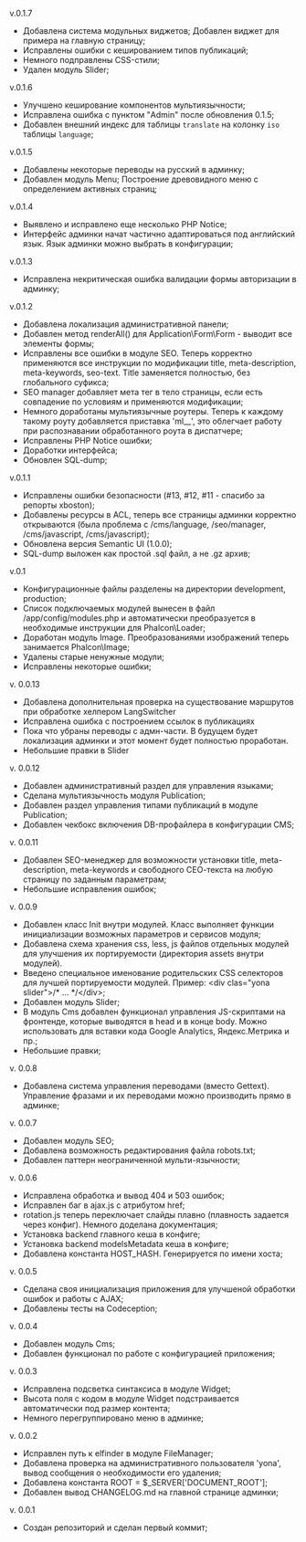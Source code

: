 v.0.1.7
- Добавлена система модульных виджетов; Добавлен виджет для примера на главную страницу;
- Исправлены ошибки с кешированием типов публикаций;
- Немного подправлены CSS-стили;
- Удален модуль Slider;

v.0.1.6
- Улучшено кеширование компонентов мультиязычности;
- Исправлена ошибка с пунктом "Admin" после обновления 0.1.5;
- Добавлен внешний индекс для таблицы `translate` на колонку `iso` таблицы `language`;

v.0.1.5
- Добавлены некоторые переводы на русский в админку;
- Добавлен модуль Menu; Построение древовидного меню с определением активных страниц;

v.0.1.4
- Выявлено и исправлено еще несколько PHP Notice;
- Интерфейс админки начат частично адаптироваться под английский язык. Язык админки можно выбрать в конфигурации;

v.0.1.3
- Исправлена некритическая ошибка валидации формы авторизации в админку;

v.0.1.2
- Добавлена локализация административной панели;
- Добавлен метод renderAll() для Application\Form\Form - выводит все элементы формы;
- Исправлены все ошибки в модуле SEO. Теперь корректно применяются все инструкции по модификации title, meta-description, meta-keywords, seo-text. Title заменяется полностью, без глобального суфикса;
- SEO manager добавляет мета тег <meta name="seo-manager" content="matched"> в тело страницы, если есть совпадение по условиям и применяются модификации;
- Немного доработаны мультиязычные роутеры. Теперь к каждому такому роуту добавляется приставка 'ml__', это облегчает работу при распознавании обработанного роута в диспатчере;
- Исправлены PHP Notice ошибки;
- Доработки интерфейса;
- Обновлен SQL-dump;

v.0.1.1
- Исправлены ошибки безопасности (#13, #12, #11 - спасибо за репорты xboston);
- Добавлены ресурсы в ACL, теперь все страницы админки корректно открываются (была проблема с /cms/language, /seo/manager, /cms/javascript, /cms/javascript);
- Обновлена версия Semantic UI (1.0.0);
- SQL-dump выложен как простой .sql файл, а не .gz архив;

v.0.1
- Конфигурационные файлы разделены на директории development, production;
- Список подключаемых модулей вынесен в файл /app/config/modules.php и автоматически преобразуется в необходимые инструкции для Phalcon\Loader;
- Доработан модуль Image. Преобразованиями изображений теперь занимается Phalcon\Image;
- Удалены старые ненужные модули;
- Исправлены некоторые ошибки;

v. 0.0.13
- Добавлена дополнительная проверка на существование маршрутов при обработке хелпером LangSwitcher
- Исправлена ошибка с построением ссылок в публикациях
- Пока что убраны переводы с адмн-части. В будущем будет локализация админки и этот момент будет полностью проработан.
- Небольшие правки в Slider

v. 0.0.12
- Добавлен административный раздел для управления языками;
- Сделана мультиязычность модуля Publication;
- Добавлен раздел управления типами публикаций в модуле Publication;
- Добавлен чекбокс включения DB-профайлера в конфигурации CMS;

v. 0.0.11
- Добавлен SEO-менеджер для возможности установки title, meta-description, meta-keywords и свободного СЕО-текста на любую страницу по заданным параметрам;
- Небольшие исправления ошибок;

v. 0.0.9
- Добавлен класс Init внутри модулей. Класс выполняет функции инициализации возможных параметров и сервисов модуля;
- Добавлена схема хранения css, less, js файлов отдельных модулей для улучшения их портируемости (директория assets внутри модулей).
- Введено специальное именование родительских CSS селекторов для лучшей портируемости модулей. Пример: &lt;div clas=&quot;yona slider&quot;&gt;/* ... */&lt;/div&gt;;
- Добавлен модуль Slider;
- В модуль Cms добавлен функционал управления JS-скриптами на фронтенде, которые выводятся в head и в конце body. Можно использовать для вставки кода Google Analytics, Яндекс.Метрика и пр.;
- Небольшие правки;

v. 0.0.8
- Добавлена система управления переводами (вместо Gettext). Управление фразами и их переводами можно производить прямо в админке;

v. 0.0.7
- Добавлен модуль SEO;
- Добавлена возможность редактирования файла robots.txt;
- Добавлен паттерн неограниченной мульти-язычности;

v. 0.0.6
- Исправлена обработка и вывод 404 и 503 ошибок;
- Исправлен баг в ajax.js с атрибутом href;
- rotation.js теперь переключает слайды плавно (плавность задается через конфиг). Немного доделана документация;
- Установка backend главного кеша в конфиге;
- Установка backend modelsMetadata кеша в конфиге;
- Добавлена константа HOST_HASH. Генерируется по имени хоста;

v. 0.0.5
- Сделана своя инициализация приложения для улучшеной обработки ошибок и работы с AJAX;
- Добавлены тесты на Codeception;

v. 0.0.4
- Добавлен модуль Cms;
- Добавлен функционал по работе с конфигурацией приложения;

v. 0.0.3
- Исправлена подсветка синтаксиса в модуле Widget;
- Высота поля с кодом в модуле Widget подстраивается автоматически под размер контента;
- Немного перегруппировано меню в админке;

v. 0.0.2
- Исправлен путь к elfinder в модуле FileManager;
- Добавлена проверка на административного пользователя 'yona', вывод сообщения о необходимости его удаления;
- Добавлена константа ROOT = $_SERVER['DOCUMENT_ROOT'];
- Добавлен вывод CHANGELOG.md на главной странице админки;

v. 0.0.1
- Создан репозиторий и сделан первый коммит;
